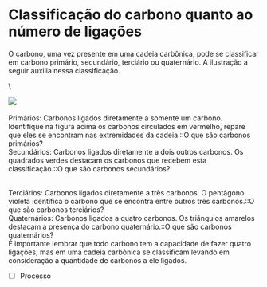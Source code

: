 Classificação do carbono quanto ao número de ligações
=====================================================

O carbono, uma vez presente em uma cadeia carbônica, pode se classificar
em carbono primário, secundário, terciário ou quaternário. A ilustração
a seguir auxilia nessa classificação. 

\

![](https://mundoeducacao.uol.com.br/upload/conteudo/classificacao%20carbono%20texto%20-%20M_E.jpg)\
\
 Primários: Carbonos ligados diretamente a somente um carbono.
Identifique na figura acima os carbonos circulados em vermelho, repare
que eles se encontram nas extremidades da cadeia.::O que são carbonos
primários?
\
 Secundários: Carbonos ligados diretamente a dois outros carbonos.
Os quadrados verdes destacam os carbonos que recebem esta
classificação.::O que são carbonos secundários? 

\
 Terciários: Carbonos ligados diretamente a três carbonos. O
pentágono violeta identifica o carbono que se encontra entre outros três
carbonos.::O que são carbonos terciários?
\
 Quaternários: Carbonos ligados a quatro carbonos. Os triângulos
amarelos destacam a presença do carbono quaternário.::O que são carbonos
quaternários?
\
 É importante lembrar que todo carbono tem a capacidade de fazer quatro
ligações, mas em uma cadeia carbônica se classificam levando em
consideração a quantidade de carbonos a ele ligados.
- [ ] Processo 

